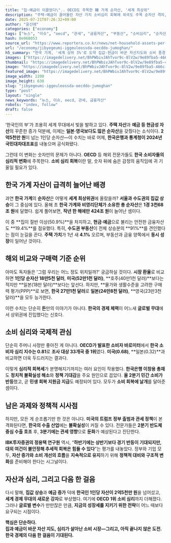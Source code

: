 ```yaml
---
title: "집·예금이 이끌었다\".. OECD도 주목한 韓 가계 순자산, '세계 최상위"
description: "주택·예금이 끌어올린 자산 가치 소비심리 회복에 외국도 주목 순자산 격차, 심리마저 바꿨다 ..."
date: 2025-07-21T07:26:32+09:00
author: "윤신애"
categories: ["economy"]
tags: ["뉴스", "이슈", "oecd", "관세", "금융자산", "부동산", "소비심리", "순자산", "통계청", "한국은행", "자산격차심리", "글로벌자산리더십"]
hash: 0e968053
source_url: "https://www.reportera.co.kr/news/net-household-assets-per-person-252-51-million-won/"
url: "/economy/jibyegeumi-iggeuleossda-oecddo-jumoghan/"
h5_summary: "한국 가계, '세계 상위 3%'로 도약 집값·현금이 바꾼 자산지도와 소비 풍경"
images: ["https://imagedelivery.net/BhPWbivJAhTvor9c-8lV2w/9e89fba5-466c-4dca-8825-ad379e4a5c00/public", "https://imagedelivery.net/BhPWbivJAhTvor9c-8lV2w/3d72e094-6dae-4377-ff3a-9287d6776200/public", "https://imagedelivery.net/BhPWbivJAhTvor9c-8lV2w/eb5c3bc4-d44d-4652-8eec-d6cd9387a300/public", "https://imagedelivery.net/BhPWbivJAhTvor9c-8lV2w/54f8850e-4d43-4afa-d183-8e4f86321300/public"]
thumbnail: "https://imagedelivery.net/BhPWbivJAhTvor9c-8lV2w/9e89fba5-466c-4dca-8825-ad379e4a5c00/public"
image: "https://imagedelivery.net/BhPWbivJAhTvor9c-8lV2w/9e89fba5-466c-4dca-8825-ad379e4a5c00/public"
featured_image: "https://imagedelivery.net/BhPWbivJAhTvor9c-8lV2w/9e89fba5-466c-4dca-8825-ad379e4a5c00/public"
image_width: 1200
image_height: 630
slug: "jibyegeumi-iggeuleossda-oecddo-jumoghan"
type: "post"
layout: "single"
news_keywords: "뉴스, 이슈, oecd, 관세, 금융자산"
robots: "index, follow"
draft: false
---
```


‘한국인의 부’가 조용히 세계 무대에서 빛을 발하고 있다. **주택 자산**과 **예금 등 현금성 자산**의 꾸준한 증가 덕분에, 이제는 **일본·영국보다도 많은 순자산**을 갖췄다는 소식이다. **2억5천만 원**이 넘는 1인당 순자산—이 수치는 바로 어제, **한국은행과 통계청이 2024년 국민대차대조표**를 내놓으며 공식화됐다.

그런데 이 변화는 숫자만의 문제가 아니다. **OECD** 등 해외 전문가들도 **한국 소비자들의 심리적 변화**에 주목한다. **소비 심리 회복**이란 말, 숫자 뒤에 숨은 감정의 움직임에 귀 기울일 필요가 있다.

## 한국 가계 자산이 급격히 늘어난 배경

과연 **한국 가계**의 **순자산**은 어떻게 **세계 최상위권**에 올랐을까? **서울과 수도권의 집값 상승**이 그 중심에 있다. 올해 초 **한국 가계와 비영리단체가 소유한 총 순자산**은 **1경 3천68조 원**에 달했다. 쉽게 풀어보면, **작년 한 해에만 424조 원**이 늘어난 셈이다.

이 중 **집이 절반 이상(50.9%)**을 차지하고, **현금·예금**으로 불리는 안전한 금융자산도 **19.4%**를 점유했다. 특히, **수도권 부동산**이 전체 상승분의 **91%**를 견인했다는 점이 눈길을 끈다. **주택 가치**가 1년 새 **4.1%** 오르며, 부동산과 금융 양쪽에서 **동시 성장**이 일어난 것이다.

## 해외 비교와 구매력 기준 순위

아마도 독자들은 '그럼 우리는 어느 정도 위치일까?' 궁금하실 것이다. **시장 환율**로 비교하면 **1인당 순자산 18만5천 달러**, **미국(52만1천 달러)**, **호주(40만1천 달러)**보다는 적지만 **일본(18만 달러)**보다는 앞선다. 하지만, **물가와 생활수준을 고려한 구매력 평가(PPP)**로 보면, **한국 27만1천 달러**로 **일본(24만8천 달러)**, **영국(23만3천 달러)**을 모두 능가한다.

이런 수치는 단순히 **돈**만의 이야기가 아니다. **한국의 경제 체력**이 어느새 **글로벌 무대**에서 상위권에 진입했다는 신호다.

## 소비 심리와 국제적 관심

단순히 주머니 사정만 좋아진 게 아니다. **OECD가 발표한 소비자 바로미터**에서 **한국 소비자 심리 지수는 0.81**로 **조사 대상 33개국 중 1위**였다. **미국(0.68)**, **일본(0.32)**과 비교하면 더욱 두드러지는 결과다.

이렇게 **심리적 회복세**가 분명해지기까지는 여러 요인이 작용했다. **한국은행 이창용 총재**도 **정치적 불확실성 해소**와 **정책 기대감**을 주요 원인으로 꼽았다. **올 2분기 민간 소비가 반등**했고, 곧 **민생 회복 지원금 지급**도 예정되어 있다. 모두가 **소비 회복에 날개**를 달아준 셈이다.

## 남은 과제와 정책적 시사점

하지만, 모든 게 순조롭기만 한 것은 아니다. **미국의 트럼프 정부 출범과 관세 정책**이 본격화된다면, **한국의 수출 산업**에는 **불확실성**이 커질 수 있다. 전문가들은 **2분기 반도체 중심 수출 호조** 후, **3분기에는 관세 영향**으로 **둔화**가 예상된다고 진단한다.

**IBK투자증권의 정용택 연구원** 역시, “**하반기에는 상반기보다 경기 반등이 기대되지만, 대외 여건이 불안정해 추세적 회복은 힘들 수 있다**”는 평가를 내놓았다. 정부와 기업 모두, **자산 증가와 소비 개선의 흐름**을 **지속적으로 유지**하기 위해 **정책적 대비와 구조적 변화**를 준비해야 한다는 시그널이다.

## 자산과 심리, 그리고 다음 한 걸음

다시 말해, **집값 상승**과 **예금 증가** 덕에 **한국인 1인당 자산이 2억5천만 원**을 넘어섰고, **세계 경제 무대의 새로운 강자**로 부상했다. 여기에 **OECD 1위 소비 심리**까지 더해졌다. 그러나 **글로벌 변수**가 만만찮은 만큼, **지금의 성장세를 지키기 위한 전략**이 어느 때보다 요구되는 시점이다.

**핵심은 단순하다.**  
**집과 예금이 바꾼 자산 지도, 심리가 살아난 소비 시장—그리고, 아직 끝나지 않은 도전.**  
**한국 경제의 다음 한 걸음이 기대된다.**

